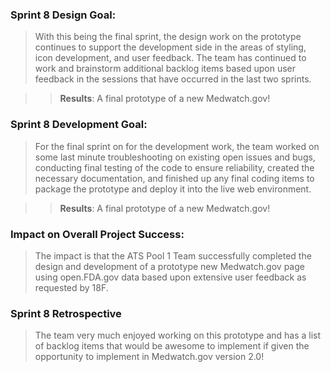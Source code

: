 ### Sprint 8 Design Goal: 

> With this being the final sprint, the design work on the prototype continues to support the development side in the areas of styling, icon development, and user feedback.  The team has continued to work and brainstorm additional backlog items based upon user feedback in the sessions that have occurred in the last two sprints.

>> **Results**: A final prototype of a new Medwatch.gov!

### Sprint 8 Development Goal:

> For the final sprint on for the development work, the team worked on some last minute troubleshooting on existing open issues and bugs, conducting final testing of the code to ensure reliability, created the necessary documentation, and finished up any final coding items to package the prototype and deploy it into the live web environment.  

>> **Results**: A final prototype of a new Medwatch.gov!

### Impact on Overall Project Success:

> The impact is that the ATS Pool 1 Team successfully completed the design and development of a prototype new Medwatch.gov page using open.FDA.gov data based upon extensive user feedback as requested by 18F.

### Sprint 8 Retrospective 

> The team very much enjoyed working on this prototype and has a list of backlog items that would be awesome to implement if given the opportunity to implement in Medwatch.gov version 2.0! 
